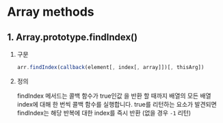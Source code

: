 # Array methods

## 1. Array.prototype.findIndex()

1. 구문

   ```javascript
   arr.findIndex(callback(element[, index[, array]])[, thisArg])
   ```

2. 정의

   findIndex 메서드는 콜백 함수가 true인값 을 반환 할 때까지 배열의 모든 배열 index에 대해 한 번씩 콜백 함수를 실행합니다. true를 리턴하는 요소가 발견되면 findIndex는 해당 반복에 대한 index를 즉시 반환 (없을 경우 `-1` 리턴)
